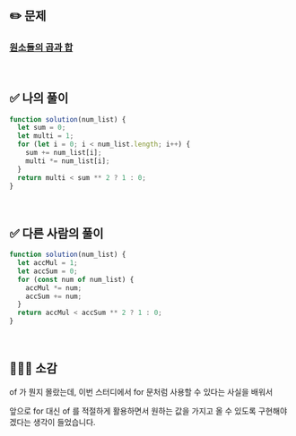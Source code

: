 ## ✏️ 문제

### [원소들의 곱과 합](https://school.programmers.co.kr/learn/courses/30/lessons/181929)

<br>

## ✅ 나의 풀이

```javascript
function solution(num_list) {
  let sum = 0;
  let multi = 1;
  for (let i = 0; i < num_list.length; i++) {
    sum += num_list[i];
    multi *= num_list[i];
  }
  return multi < sum ** 2 ? 1 : 0;
}
```

<br>

## ✅ 다른 사람의 풀이

```javascript
function solution(num_list) {
  let accMul = 1;
  let accSum = 0;
  for (const num of num_list) {
    accMul *= num;
    accSum += num;
  }
  return accMul < accSum ** 2 ? 1 : 0;
}
```

<br>

## 💁🏻‍♀️ 소감

of 가 뭔지 몰랐는데, 이번 스터디에서 for 문처럼 사용할 수 있다는 사실을 배워서

앞으로 for 대신 of 를 적절하게 활용하면서 원하는 값을 가지고 올 수 있도록 구현해야겠다는 생각이 들었습니다.
